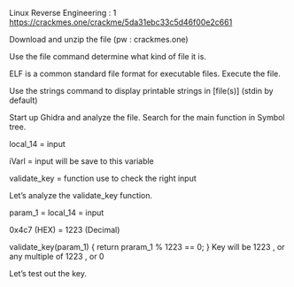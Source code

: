 Linux Reverse Engineering : 1
https://crackmes.one/crackme/5da31ebc33c5d46f00e2c661



Download and unzip the file (pw : crackmes.one)

Use the file command determine what kind of file it is.


ELF is a common standard file format for executable files.
Execute the file.


Use the strings command to display printable strings in [file(s)] (stdin by default)


Start up Ghidra and analyze the file. Search for the main function in Symbol tree.



local_14 = input

iVarl = input will be save to this variable

validate_key = function use to check the right input

Let’s analyze the validate_key function.


param_1 = local_14 = input

0x4c7 (HEX) = 1223 (Decimal)

validate_key(param_1) 
 {
           return praram_1 % 1223 == 0;
}
Key will be 1223 , or any multiple of 1223 , or 0

Let’s test out the key.

